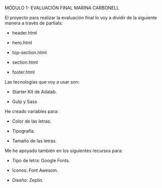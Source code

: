 MÓDULO 1- EVALUACIÓN FINAL MARINA CARBONELL

El proyecto para realizar la evaluación final lo voy a dividir de la siguiente manera a través de partials:

- header.html

- hero.html

- top-section.html

- section.html

- footer.html

Las tecnologías que voy a usar son:

- Starter Kit de Adalab.

- Gulp y Sass

He creado variables para:

- Color de las letras.

- Tipografía.

- Tamaño de las letras.

Me he apoyado también en los siguientes recursos para:

- Tipo de letra: Google Fonts.

- Iconos: Font Awesom.

- Diseño: Zeplin.